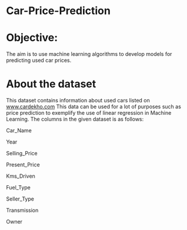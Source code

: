 # Car-Price-Prediction

# Objective: 
The aim is to use machine learning algorithms to develop models for predicting used car prices.

# About the dataset
This dataset contains information about used cars listed on www.cardekho.com This data can be used for a lot of purposes such as price prediction to exemplify the use of linear regression in Machine Learning. The columns in the given dataset is as follows:

Car_Name

Year

Selling_Price

Present_Price

Kms_Driven

Fuel_Type

Seller_Type

Transmission

Owner
